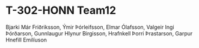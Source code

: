 # T-302-HONN Team12

Bjarki Már Friðriksson,  Ýmir Þórleifsson, Elmar Ólafsson, Valgeir Ingi Þórðarson, Gunnlaugur Hlynur Birgisson, Hrafnkell Þorri Þrastarson, Garpur Hnefill Emilíuson

